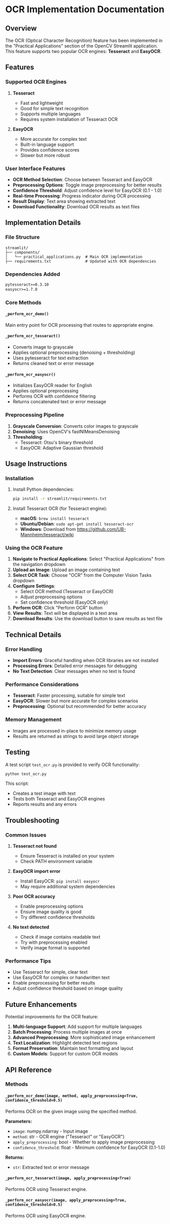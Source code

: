 # OCR Implementation Documentation

## Overview

The OCR (Optical Character Recognition) feature has been implemented in the "Practical Applications" section of the OpenCV Streamlit application. This feature supports two popular OCR engines: **Tesseract** and **EasyOCR**.

## Features

### Supported OCR Engines

1. **Tesseract**
   - Fast and lightweight
   - Good for simple text recognition
   - Supports multiple languages
   - Requires system installation of Tesseract OCR

2. **EasyOCR**
   - More accurate for complex text
   - Built-in language support
   - Provides confidence scores
   - Slower but more robust

### User Interface Features

- **OCR Method Selection**: Choose between Tesseract and EasyOCR
- **Preprocessing Options**: Toggle image preprocessing for better results
- **Confidence Threshold**: Adjust confidence level for EasyOCR (0.1 - 1.0)
- **Real-time Processing**: Progress indicator during OCR processing
- **Result Display**: Text area showing extracted text
- **Download Functionality**: Download OCR results as text files

## Implementation Details

### File Structure

```
streamlit/
├── components/
│   └── practical_applications.py  # Main OCR implementation
├── requirements.txt               # Updated with OCR dependencies
```

### Dependencies Added

```txt
pytesseract>=0.3.10
easyocr>=1.7.0
```

### Core Methods

#### `_perform_ocr_demo()`
Main entry point for OCR processing that routes to appropriate engine.

#### `_perform_ocr_tesseract()`
- Converts image to grayscale
- Applies optional preprocessing (denoising + thresholding)
- Uses pytesseract for text extraction
- Returns cleaned text or error message

#### `_perform_ocr_easyocr()`
- Initializes EasyOCR reader for English
- Applies optional preprocessing
- Performs OCR with confidence filtering
- Returns concatenated text or error message

### Preprocessing Pipeline

1. **Grayscale Conversion**: Converts color images to grayscale
2. **Denoising**: Uses OpenCV's fastNlMeansDenoising
3. **Thresholding**: 
   - Tesseract: Otsu's binary threshold
   - EasyOCR: Adaptive Gaussian threshold

## Usage Instructions

### Installation

1. Install Python dependencies:
   ```bash
   pip install -r streamlit/requirements.txt
   ```

2. Install Tesseract OCR (for Tesseract engine):
   - **macOS**: `brew install tesseract`
   - **Ubuntu/Debian**: `sudo apt-get install tesseract-ocr`
   - **Windows**: Download from https://github.com/UB-Mannheim/tesseract/wiki

### Using the OCR Feature

1. **Navigate to Practical Applications**: Select "Practical Applications" from the navigation dropdown
2. **Upload an Image**: Upload an image containing text
3. **Select OCR Task**: Choose "OCR" from the Computer Vision Tasks dropdown
4. **Configure Settings**:
   - Select OCR method (Tesseract or EasyOCR)
   - Adjust preprocessing options
   - Set confidence threshold (EasyOCR only)
5. **Perform OCR**: Click "Perform OCR" button
6. **View Results**: Text will be displayed in a text area
7. **Download Results**: Use the download button to save results as text file

## Technical Details

### Error Handling

- **Import Errors**: Graceful handling when OCR libraries are not installed
- **Processing Errors**: Detailed error messages for debugging
- **No Text Detection**: Clear messages when no text is found

### Performance Considerations

- **Tesseract**: Faster processing, suitable for simple text
- **EasyOCR**: Slower but more accurate for complex scenarios
- **Preprocessing**: Optional but recommended for better accuracy

### Memory Management

- Images are processed in-place to minimize memory usage
- Results are returned as strings to avoid large object storage

## Testing

A test script `test_ocr.py` is provided to verify OCR functionality:

```bash
python test_ocr.py
```

This script:
- Creates a test image with text
- Tests both Tesseract and EasyOCR engines
- Reports results and any errors

## Troubleshooting

### Common Issues

1. **Tesseract not found**
   - Ensure Tesseract is installed on your system
   - Check PATH environment variable

2. **EasyOCR import error**
   - Install EasyOCR: `pip install easyocr`
   - May require additional system dependencies

3. **Poor OCR accuracy**
   - Enable preprocessing options
   - Ensure image quality is good
   - Try different confidence thresholds

4. **No text detected**
   - Check if image contains readable text
   - Try with preprocessing enabled
   - Verify image format is supported

### Performance Tips

- Use Tesseract for simple, clear text
- Use EasyOCR for complex or handwritten text
- Enable preprocessing for better results
- Adjust confidence threshold based on image quality

## Future Enhancements

Potential improvements for the OCR feature:

1. **Multi-language Support**: Add support for multiple languages
2. **Batch Processing**: Process multiple images at once
3. **Advanced Preprocessing**: More sophisticated image enhancement
4. **Text Localization**: Highlight detected text regions
5. **Format Preservation**: Maintain text formatting and layout
6. **Custom Models**: Support for custom OCR models

## API Reference

### Methods

#### `_perform_ocr_demo(image, method, apply_preprocessing=True, confidence_threshold=0.5)`
Performs OCR on the given image using the specified method.

**Parameters:**
- `image`: numpy.ndarray - Input image
- `method`: str - OCR engine ("Tesseract" or "EasyOCR")
- `apply_preprocessing`: bool - Whether to apply image preprocessing
- `confidence_threshold`: float - Minimum confidence for EasyOCR (0.1-1.0)

**Returns:**
- `str`: Extracted text or error message

#### `_perform_ocr_tesseract(image, apply_preprocessing=True)`
Performs OCR using Tesseract engine.

#### `_perform_ocr_easyocr(image, apply_preprocessing=True, confidence_threshold=0.5)`
Performs OCR using EasyOCR engine. 